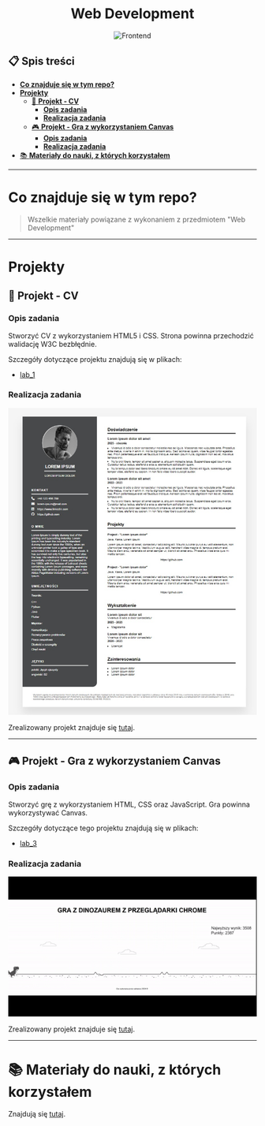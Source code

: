 <h1 align="center">
    <b>Web Development</b><br />
</h1>

<p align="center">
<img src="https://media4.giphy.com/media/v1.Y2lkPTc5MGI3NjExdGR0NG9xN3RmYTJlY2I3OGR1NnZybGs1ZmczN2Vhamt6ZGVxNXY3MSZlcD12MV9naWZzX3NlYXJjaCZjdD1n/SvFocn0wNMx0iv2rYz/giphy.webp" alt="Frontend" style="width: 350px; height: 200px;"/>
</p>

## :clipboard: **Spis treści**

- [**Co znajduje się w tym repo?**](#co-znajduje-się-w-tym-repo)
- [**Projekty**](#projekty)
  - [📄 **Projekt - CV**](#-projekt---cv)
    - [**Opis zadania**](#opis-zadania)
    - [**Realizacja zadania**](#realizacja-zadania)
  - [🎮 **Projekt - Gra z wykorzystaniem Canvas**](#-projekt---gra-z-wykorzystaniem-canvas)
    - [**Opis zadania**](#opis-zadania-1)
    - [**Realizacja zadania**](#realizacja-zadania-1)
- [📚 **Materiały do nauki, z których korzystałem**](#-materiały-do-nauki-z-których-korzystałem)

---

# **Co znajduje się w tym repo?**

> Wszelkie materiały powiązane z wykonaniem z przedmiotem "Web Development"

---

# **Projekty**

## 📄 **Projekt - CV**

### **Opis zadania**

Stworzyć CV z wykorzystaniem HTML5 i CSS. Strona powinna przechodzić walidację W3C bezbłędnie.

Szczegóły dotyczące projektu znajdują się w plikach:

-   [lab_1](lab_1/)

### **Realizacja zadania**

![alt text](materialy/cv_project.jpg "CV project")

Zrealizowany projekt znajduje się [tutaj](projekty/cv/).

---

## 🎮 **Projekt - Gra z wykorzystaniem Canvas**

### **Opis zadania**

Stworzyć grę z wykorzystaniem HTML, CSS oraz JavaScript. Gra powinna wykorzystywać Canvas.

Szczegóły dotyczące tego projektu znajdują się w plikach:

-   [lab_3](lab_3/)

### **Realizacja zadania**

![alt text](materialy/game.gif "Game GIF")

Zrealizowany projekt znajduje się [tutaj](projekty/game/).

---

# 📚 **Materiały do nauki, z których korzystałem**

Znajdują się [tutaj](materialy/materialy.md).
